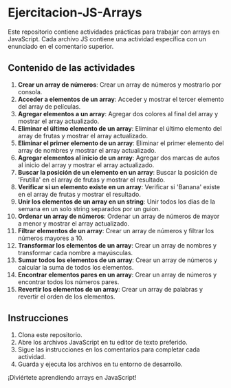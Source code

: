 # Ejercitacion-JS-Arrays

Este repositorio contiene actividades prácticas para trabajar con arrays en JavaScript. Cada archivo JS contiene una actividad específica con un enunciado en el comentario superior.

## Contenido de las actividades

1. **Crear un array de números**: Crear un array de números y mostrarlo por consola.
2. **Acceder a elementos de un array**: Acceder y mostrar el tercer elemento del array de películas.
3. **Agregar elementos a un array**: Agregar dos colores al final del array y mostrar el array actualizado.
4. **Eliminar el último elemento de un array**: Eliminar el último elemento del array de frutas y mostrar el array actualizado.
5. **Eliminar el primer elemento de un array**: Eliminar el primer elemento del array de nombres y mostrar el array actualizado.
6. **Agregar elementos al inicio de un array**: Agregar dos marcas de autos al inicio del array y mostrar el array actualizado.
7. **Buscar la posición de un elemento en un array**: Buscar la posición de 'Frutilla' en el array de frutas y mostrar el resultado.
8. **Verificar si un elemento existe en un array**: Verificar si 'Banana' existe en el array de frutas y mostrar el resultado.
9. **Unir los elementos de un array en un string**: Unir todos los días de la semana en un solo string separados por un guion.
10. **Ordenar un array de números**: Ordenar un array de números de mayor a menor y mostrar el array actualizado.
11. **Filtrar elementos de un array**: Crear un array de números y filtrar los números mayores a 10.
12. **Transformar los elementos de un array**: Crear un array de nombres y transformar cada nombre a mayúsculas.
13. **Sumar todos los elementos de un array**: Crear un array de números y calcular la suma de todos los elementos.
14. **Encontrar elementos pares en un array**: Crear un array de números y encontrar todos los números pares.
15. **Revertir los elementos de un array**: Crear un array de palabras y revertir el orden de los elementos.

## Instrucciones

1. Clona este repositorio.
2. Abre los archivos JavaScript en tu editor de texto preferido.
3. Sigue las instrucciones en los comentarios para completar cada actividad.
4. Guarda y ejecuta los archivos en tu entorno de desarrollo.

¡Diviértete aprendiendo arrays en JavaScript!
